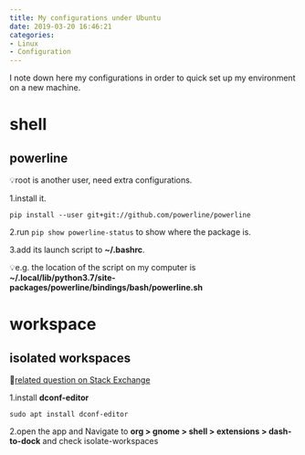 ```yaml
---
title: My configurations under Ubuntu
date: 2019-03-20 16:46:21
categories:
- Linux
- Configuration
---
```


I note down here my configurations in order to quick set up my environment on a new
machine.

# shell

## powerline

💡root is another user, need extra configurations.

1.install it.

```shell
pip install --user git+git://github.com/powerline/powerline
```

2.run `pip show powerline-status` to show where the package is.

3.add its launch script to **~/.bashrc**.

💡e.g. the location of the script on my computer is
**~/.local/lib/python3.7/site-packages/powerline/bindings/bash/powerline.sh**

# workspace

## isolated workspaces

🔗[related question on Stack Exchange](https://askubuntu.com/questions/305962/setting-to-only-show-applications-of-current-workspace-in-launcher)

1.install **dconf-editor**

```shell
sudo apt install dconf-editor
```

2.open the app and Navigate to **org > gnome > shell > extensions > dash-to-dock**
and check isolate-workspaces